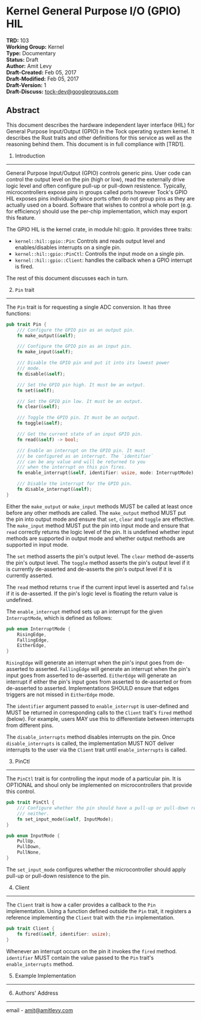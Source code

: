 Kernel General Purpose I/O (GPIO) HIL
========================================

**TRD:** 103 <br/>
**Working Group:** Kernel<br/>
**Type:** Documentary<br/>
**Status:** Draft <br/>
**Author:** Amit Levy <br/>
**Draft-Created:** Feb 05, 2017<br/>
**Draft-Modified:** Feb 05, 2017<br/>
**Draft-Version:** 1<br/>
**Draft-Discuss:** tock-dev@googlegroups.com</br>

Abstract
-------------------------------

This document describes the hardware independent layer interface (HIL) for
General Purpose Input/Output (GPIO) in the Tock operating system kernel.  It
describes the Rust traits and other definitions for this service as well as the
reasoning behind them. This document is in full compliance with [TRD1].

1. Introduction
-------------------------------

General Purpose Input/Output (GPIO) controls generic pins. User code can control
the output level on the pin (high or low), read the externally drive logic level
and often configure pull-up or pull-down resistence. Typically, microcontrollers
expose pins in groups called ports however Tock's GPIO HIL exposes pins
individually since ports often do not group pins as they are actually used on a
board. Software that wishes to control a whole port (e.g. for efficiency) should
use the per-chip implementation, which may export this feature.

The GPIO HIL is the kernel crate, in module hil::gpio. It provides three traits:

  * `kernel::hil::gpio::Pin`: Controls and reads output level and
    enables/disables interrupts on a single pin.
  * `kernel::hil::gpio::PinCtl`: Controlls the input mode on a single pin.
  * `kernel::hil::gpio::Client`: handles the callback when a GPIO interrupt is
    fired.

The rest of this document discusses each in turn.

2. `Pin` trait
-------------------------------

The `Pin` trait is for requesting a single ADC conversion. It has
three functions:

```rust
pub trait Pin {
    /// Configure the GPIO pin as an output pin.
    fn make_output(&self);

    /// Configure the GPIO pin as an input pin.
    fn make_input(&self);

    /// Disable the GPIO pin and put it into its lowest power
    /// mode.
    fn disable(&self);

    /// Set the GPIO pin high. It must be an output.
    fn set(&self);

    /// Set the GPIO pin low. It must be an output.
    fn clear(&self);

    /// Toggle the GPIO pin. It must be an output.
    fn toggle(&self);

    /// Get the current state of an input GPIO pin.
    fn read(&self) -> bool;

    /// Enable an interrupt on the GPIO pin. It must
    /// be configured as an interrupt. The `identifier`
    /// can be any value and will be returned to you
    /// when the interrupt on this pin fires.
    fn enable_interrupt(&self, identifier: usize, mode: InterruptMode);

    /// Disable the interrupt for the GPIO pin.
    fn disable_interrupt(&self);
}
```

Either the `make_output` or `make_input` methods MUST be called at least once
before any other methods are called. The `make_output` method MUST put the pin
into output mode and ensure that `set`, `clear` and `toggle` are effective. The
`make_input` method MUST put the pin into input mode and ensure that `read`
correctly returns the logic level of the pin. It is undefined whether input
methods are supported in output mode and whether output methods are supported
in input mode.

The `set` method asserts the pin's output level. The `clear` method de-asserts
the pin's output level. The `toggle` method asserts the pin's output level if it
is currently de-asserted and de-asserts the pin's output level if it is
currently asserted.

The `read` method returns `true` if the current input level is asserted and
`false` if it is de-asserted. If the pin's logic level is floating the return
value is undefined.

The `enable_interrupt` method sets up an interrupt for the given
`InterruptMode`, which is defined as follows:

```rust
pub enum InterruptMode {
    RisingEdge,
    FallingEdge,
    EitherEdge,
}
```

`RisingEdge` will generate an interrupt when the pin's input goes from
de-asserted to asserted. `FallingEdge` will generate an interrupt when the pin's
input goes from asserted to de-asserted. `EitherEdge` will generate an interrupt
if either the pin's input goes from asserted to de-asserted or from de-asserted
to asserted. Implementations SHOULD ensure that edges triggers are not missed
in `EitherEdge` mode.

The `identifier` argument passed to `enable_interrupt` is user-defined and MUST
be returned in corresponding calls to the `Client` trait's `fired` method
(below). For example, users MAY use this to differentiate between interrupts
from different pins.

The `disable_interrupts` method disables interrupts on the pin. Once
`disable_interrupts` is called, the implementation MUST NOT deliver interrupts
to the user via the `Client` trait until `enable_interrupts` is called.

3. PinCtl
-------------------------------

The `PinCtl` trait is for controlling the input mode of a particular pin. It is
OPTIONAL and shoul only be implemented on microcontrollers that provide this
control.

```rust
pub trait PinCtl {
    /// Configure whether the pin should have a pull-up or pull-down resistor or
    /// neither.
    fn set_input_mode(&self, InputMode);
}

pub enum InputMode {
    PullUp,
    PullDown,
    PullNone,
}
```

The `set_input_mode` configures whether the microcontroller should apply pull-up
or pull-down resistence to the pin.

4. Client
-------------------------------

The `Client` trait is how a caller provides a callback to the `Pin`
implementation. Using a function defined outside the `Pin` trait, it registers a
reference implementing the `Client` trait with the `Pin` implementation.

```rust
pub trait Client {
    fn fired(&self, identifier: usize);
}
```

Whenever an interrupt occurs on the pin it invokes the `fired`
method. `identifier` MUST contain the value passed to the `Pin` trait's `enable_interrupts` method.


5. Example Implementation
---------------------------------

6. Authors' Address
---------------------------------

email - amit@amitlevy.com
